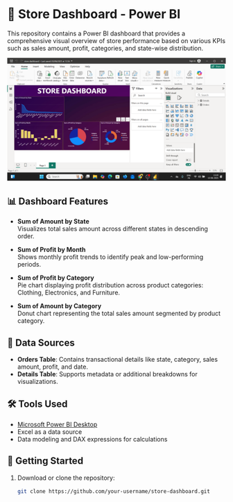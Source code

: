 # 🏪 Store Dashboard - Power BI

This repository contains a Power BI dashboard that provides a comprehensive visual overview of store performance based on various KPIs such as sales amount, profit, categories, and state-wise distribution.

![Dashboard Screenshot](https://github.com/abhiroy00/powerbi2/blob/cbf4304860eeb4e1945bf24139b70a184003c11d/project_image.png?raw=true)

## 📊 Dashboard Features

- **Sum of Amount by State**  
  Visualizes total sales amount across different states in descending order.

- **Sum of Profit by Month**  
  Shows monthly profit trends to identify peak and low-performing periods.

- **Sum of Profit by Category**  
  Pie chart displaying profit distribution across product categories: Clothing, Electronics, and Furniture.

- **Sum of Amount by Category**  
  Donut chart representing the total sales amount segmented by product category.

## 📁 Data Sources

- **Orders Table**: Contains transactional details like state, category, sales amount, profit, and date.
- **Details Table**: Supports metadata or additional breakdowns for visualizations.

## 🛠 Tools Used

- [Microsoft Power BI Desktop](https://powerbi.microsoft.com/)
- Excel as a data source
- Data modeling and DAX expressions for calculations

## 🚀 Getting Started

1. Download or clone the repository:
   ```bash
   git clone https://github.com/your-username/store-dashboard.git
